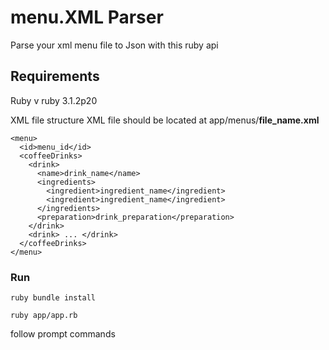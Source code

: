 # menu.XML Parser
Parse your xml menu file to Json with this ruby api

## Requirements
Ruby v ruby 3.1.2p20

XML file structure
XML file should be located at app/menus/**file_name.xml**

```
<menu>
  <id>menu_id</id>
  <coffeeDrinks>
    <drink>
      <name>drink_name</name>
      <ingredients>
        <ingredient>ingredient_name</ingredient>
        <ingredient>ingredient_name</ingredient>
      </ingredients>
      <preparation>drink_preparation</preparation>
    </drink>
    <drink> ... </drink>
  </coffeeDrinks>
</menu>
```

### Run

`ruby bundle install`

`ruby app/app.rb`

follow prompt commands
